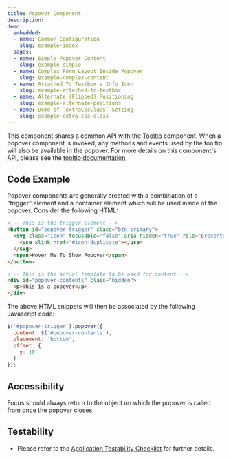 ```yaml
---
title: Popover Component
description: 
demo:
  embedded:
  - name: Common Configuration
    slug: example-index
  pages:
  - name: Simple Popover Content
    slug: example-simple
  - name: Complex Form Layout Inside Popover
    slug: example-complex-content
  - name: Attached To Textbox's Info Icon
    slug: example-attached-to-textbox
  - name: Alternate (Flipped) Positioning
    slug: example-alternate-positions
  - name: Demo of `extraCssClass` Setting
    slug: example-extra-css-class
---
```


This component shares a common API with the [Tooltip]( ./tooltip) component. When a popover component is invoked, any methods and events used by the tooltip will also be available in the popover. For more details on this component's API, please see the [tooltip documentation]( ./tooltip).

## Code Example

Popover components are generally created with a combination of a "trigger" element and a container element which will be used inside of the popover.  Consider the following HTML:

```html
<!-- This is the trigger element -->
<button id="popover-trigger" class="btn-primary">
  <svg class="icon" focusable="false" aria-hidden="true" role="presentation">
    <use xlink:href="#icon-duplicate"></use>
  </svg>
  <span>Hover Me To Show Popover</span>
</button>

<!-- This is the actual template to be used for content -->
<div id="popover-contents" class="hidden">
  <p>This is a popover</p>
</div>

```

The above HTML snippets will then be associated by the following Javascript code:

```javascript
$('#popover-trigger').popover({
  content: $('#popover-contents'),
  placement: 'bottom',
  offset: {
    y: 10
  }
});
```

## Accessibility

Focus should always return to the object on which the popover is called from once the popover closes.

## Testability

- Please refer to the [Application Testability Checklist](https://design.infor.com/resources/application-testability-checklist) for further details.
